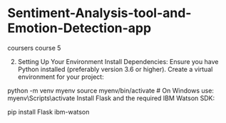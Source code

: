 # Sentiment-Analysis-tool-and-Emotion-Detection-app
coursers course 5

2. Setting Up Your Environment
Install Dependencies:
Ensure you have Python installed (preferably version 3.6 or higher).
Create a virtual environment for your project:


python -m venv myenv
source myenv/bin/activate  # On Windows use: myenv\Scripts\activate
Install Flask and the required IBM Watson SDK:


pip install Flask ibm-watson

